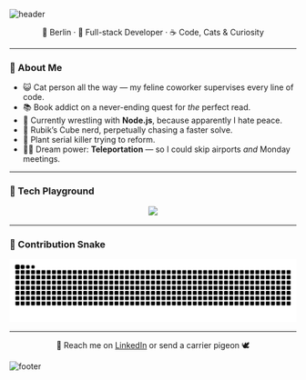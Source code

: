 ![header](https://capsule-render.vercel.app/api?type=waving&color=0:8A2387,50:E94057,100:F27121&height=200&section=header&text=Hi%20I'm%20fs98%20😺&fontColor=fff&fontSize=40&animation=fadeIn)

<div align="center">

📍 Berlin · 🧠 Full-stack Developer · ☕ Code, Cats & Curiosity  

</div>

---

### 👋 About Me

- 😺 Cat person all the way — my feline coworker supervises every line of code.  
- 📚 Book addict on a never-ending quest for *the* perfect read.  
- 🌱 Currently wrestling with **Node.js**, because apparently I hate peace.  
- 🧩 Rubik’s Cube nerd, perpetually chasing a faster solve.  
- 🌿 Plant serial killer trying to reform.  
- 🦸‍♀️ Dream power: **Teleportation** — so I could skip airports *and* Monday meetings.

---

### 🧰 Tech Playground
<p align="center">
<img src="https://skillicons.dev/icons?i=js,ts,react,python,django,nodejs,postgres,graphql,git,linux,vscode" />
</p>

---

### 🐍 Contribution Snake  
![snake gif](https://github.com/fs98/fs98/blob/output/github-contribution-grid-snake.svg)

---

<div align="center">
💬 Reach me on <a href="https://www.linkedin.com/in/fs98/">LinkedIn</a> or send a carrier pigeon 🕊️  
</div>

![footer](https://capsule-render.vercel.app/api?type=waving&color=0:F27121,50:E94057,100:8A2387&height=120&section=footer)
